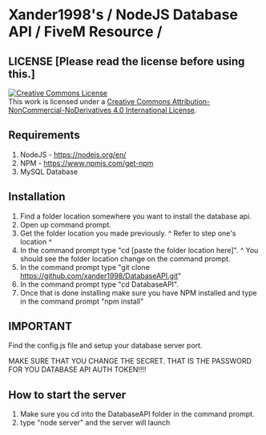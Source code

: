 # Xander1998's / NodeJS Database API / FiveM Resource /

## LICENSE [Please read the license before using this.]

<a rel="license" href="http://creativecommons.org/licenses/by-nc-nd/4.0/"><img alt="Creative Commons License" style="border-width:0" src="https://i.creativecommons.org/l/by-nc-nd/4.0/88x31.png" /></a><br />This work is licensed under a <a rel="license" href="http://creativecommons.org/licenses/by-nc-nd/4.0/">Creative Commons Attribution-NonCommercial-NoDerivatives 4.0 International License</a>.

## Requirements
1. NodeJS - https://nodejs.org/en/
2. NPM - https://www.npmjs.com/get-npm
3. MySQL Database

## Installation
1. Find a folder location somewhere you want to install the database api.
2. Open up command prompt.
3. Get the folder location you made previously. ^ Refer to step one's location ^
4. In the command prompt type "cd [paste the folder location here]". ^ You should see the folder location change on the command prompt.
5. In the command prompt type "git clone https://github.com/xander1998/DatabaseAPI.git"
6. In the command prompt type "cd DatabaseAPI".
7. Once that is done installing make sure you have NPM installed and type in the command prompt "npm install"

## IMPORTANT
Find the config.js file and setup your database server port.

MAKE SURE THAT YOU CHANGE THE SECRET. THAT IS THE PASSWORD FOR YOU DATABASE API AUTH TOKEN!!!!

## How  to start the server
1. Make sure you cd into the DatabaseAPI folder in the command prompt.
2. type "node server" and the server will launch

